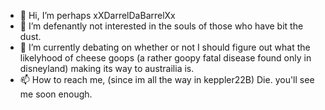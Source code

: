 - 👋 Hi, I’m perhaps xXDarrelDaBarrelXx
- 👀 I’m defenantly not interested in the souls of those who have bit the dust.
- 🌱 I’m currently debating on whether or not I should figure out what the likelyhood of cheese goops 
(a rather goopy fatal disease found only in disneyland)
making its way to austrailia is.
- 📫 How to reach me, (since im all the way in keppler22B)
Die. you'll see me soon enough.

<!---
xXDarrelDaBarrelXx/xXDarrelDaBarrelXx is a (<strong>VERY</strong>) ✨ special ✨ repository because its `README.md` (this file) appears on your GitHub profile.
You can click the Preview link to take a look at your changes.
--->

